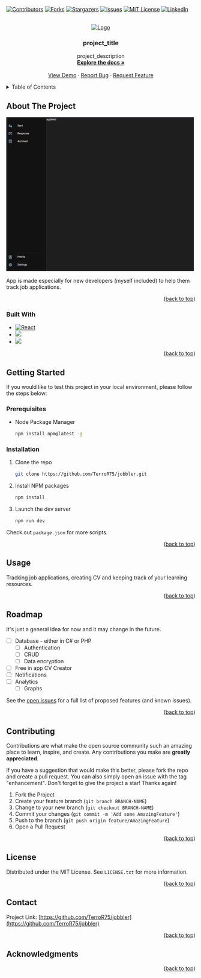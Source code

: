 <!-- Improved compatibility of back to top link: See: https://github.com/othneildrew/Best-README-Template/pull/73 -->

<a name="readme-top"></a>

<!--
*** Thanks for checking out the Best-README-Template. If you have a suggestion
*** that would make this better, please fork the repo and create a pull request
*** or simply open an issue with the tag "enhancement".
*** Don't forget to give the project a star!
*** Thanks again! Now go create something AMAZING! :D
-->

<!-- PROJECT SHIELDS -->
<!--
*** I'm using markdown "reference style" links for readability.
*** Reference links are enclosed in brackets [ ] instead of parentheses ( ).
*** See the bottom of this document for the declaration of the reference variables
*** for contributors-url, forks-url, etc. This is an optional, concise syntax you may use.
*** https://www.markdownguide.org/basic-syntax/#reference-style-links
-->

[![Contributors][contributors-shield]][contributors-url]
[![Forks][forks-shield]][forks-url]
[![Stargazers][stars-shield]][stars-url]
[![Issues][issues-shield]][issues-url]
[![MIT License][license-shield]][license-url]
[![LinkedIn][linkedin-shield]][linkedin-url]

<!-- PROJECT LOGO -->
<br />
<div align="center">
  <a href="https://github.com/TerroR75/jobbler">
    <img src="images/logo.png" alt="Logo" width="80" height="80">
  </a>

<h3 align="center">project_title</h3>

  <p align="center">
    project_description
    <br />
    <a href="https://github.com/TerroR75/jobbler"><strong>Explore the docs »</strong></a>
    <br />
    <br />
    <a href="https://github.com/TerroR75/jobbler">View Demo</a>
    ·
    <a href="https://github.com/TerroR75/jobbler/issues">Report Bug</a>
    ·
    <a href="https://github.com/TerroR75/jobbler/issues">Request Feature</a>
  </p>
</div>

<!-- TABLE OF CONTENTS -->
<details>
  <summary>Table of Contents</summary>
  <ol>
    <li>
      <a href="#about-the-project">About The Project</a>
      <ul>
        <li><a href="#built-with">Built With</a></li>
      </ul>
    </li>
    <li>
      <a href="#getting-started">Getting Started</a>
      <ul>
        <li><a href="#prerequisites">Prerequisites</a></li>
        <li><a href="#installation">Installation</a></li>
      </ul>
    </li>
    <li><a href="#usage">Usage</a></li>
    <li><a href="#roadmap">Roadmap</a></li>
    <li><a href="#contributing">Contributing</a></li>
    <li><a href="#license">License</a></li>
    <li><a href="#contact">Contact</a></li>
    <li><a href="#acknowledgments">Acknowledgments</a></li>
  </ol>
</details>

<!-- ABOUT THE PROJECT -->

## About The Project

<img style='max-width: 500px' src='./src/assets/readmepreview.png'>

App is made especially for new developers (myself included) to help them track job applications.

<p align="right">(<a href="#readme-top">back to top</a>)</p>

### Built With

<!-- - [![Next][next.js]][next-url] -->

- [![React][react.js]][react-url]
- <img src='https://img.shields.io/badge/Material--UI-0081CB?style=for-the-badge&logo=mui&logoColor=white'>
- <img src='https://img.shields.io/badge/TypeScript-007ACC?style=for-the-badge&logo=typescript&logoColor=white'>
    <!-- - [![Vue][vue.js]][vue-url] -->
    <!-- - [![Angular][angular.io]][angular-url] -->
    <!-- - [![Svelte][svelte.dev]][svelte-url] -->
  <!-- - [![Laravel][laravel.com]][laravel-url] -->
  <!-- - [![Bootstrap][bootstrap.com]][bootstrap-url] -->
  <!-- - [![JQuery][jquery.com]][jquery-url] -->

<p align="right">(<a href="#readme-top">back to top</a>)</p>

<!-- GETTING STARTED -->

## Getting Started

If you would like to test this project in your local environment, please follow the steps below:

### Prerequisites

- Node Package Manager
  ```sh
  npm install npm@latest -g
  ```

### Installation

<!-- 1. Get a free API Key at [https://example.com](https://example.com) -->

1. Clone the repo
   ```sh
   git clone https://github.com/TerroR75/jobbler.git
   ```
2. Install NPM packages
   ```sh
   npm install
   ```
3. Launch the dev server
   ```sh
   npm run dev
   ```

Check out `package.json` for more scripts.

<p align="right">(<a href="#readme-top">back to top</a>)</p>

<!-- USAGE EXAMPLES -->

## Usage

Tracking job applications, creating CV and keeping track of your learning resources.

<!-- _For more examples, please refer to the [Documentation](https://example.com)_ -->

<p align="right">(<a href="#readme-top">back to top</a>)</p>

<!-- ROADMAP -->

## Roadmap

It's just a general idea for now and it may change in the future.

- [ ] Database - either in C# or PHP
  - [ ] Authentication
  - [ ] CRUD
  - [ ] Data encryption
- [ ] Free in app CV Creator
- [ ] Notifications
- [ ] Analytics
  - [ ] Graphs

See the [open issues](https://github.com/TerroR75/jobbler/issues) for a full list of proposed features (and known issues).

<p align="right">(<a href="#readme-top">back to top</a>)</p>

<!-- CONTRIBUTING -->

## Contributing

Contributions are what make the open source community such an amazing place to learn, inspire, and create. Any contributions you make are **greatly appreciated**.

If you have a suggestion that would make this better, please fork the repo and create a pull request. You can also simply open an issue with the tag "enhancement".
Don't forget to give the project a star! Thanks again!

1. Fork the Project
2. Create your feature branch (`git branch BRANCH-NAME`)
3. Change to your new branch (`git checkout BRANCH-NAME`)
4. Commit your changes (`git commit -m 'Add some AmazingFeature'`)
5. Push to the branch (`git push origin feature/AmazingFeature`)
6. Open a Pull Request

<p align="right">(<a href="#readme-top">back to top</a>)</p>

<!-- LICENSE -->

## License

Distributed under the MIT License. See `LICENSE.txt` for more information.

<p align="right">(<a href="#readme-top">back to top</a>)</p>

<!-- CONTACT -->

## Contact

Project Link: [https://github.com/TerroR75/jobbler](https://github.com/TerroR75/jobbler)

<p align="right">(<a href="#readme-top">back to top</a>)</p>

<!-- ACKNOWLEDGMENTS -->

## Acknowledgments

<!-- - [MaterialUI](https://mui.com) -->

<p align="right">(<a href="#readme-top">back to top</a>)</p>

<!-- MARKDOWN LINKS & IMAGES -->
<!-- https://www.markdownguide.org/basic-syntax/#reference-style-links -->

[contributors-shield]: https://img.shields.io/github/contributors/TerroR75/jobbler.svg?style=for-the-badge
[contributors-url]: https://github.com/TerroR75/jobbler/graphs/contributors
[forks-shield]: https://img.shields.io/github/forks/TerroR75/jobbler.svg?style=for-the-badge
[forks-url]: https://github.com/TerroR75/jobbler/network/members
[stars-shield]: https://img.shields.io/github/stars/TerroR75/jobbler.svg?style=for-the-badge
[stars-url]: https://github.com/TerroR75/jobbler/stargazers
[issues-shield]: https://img.shields.io/github/issues/TerroR75/jobbler.svg?style=for-the-badge
[issues-url]: https://github.com/TerroR75/jobbler/issues
[license-shield]: https://img.shields.io/github/license/TerroR75/jobbler.svg?style=for-the-badge
[license-url]: https://github.com/TerroR75/jobbler/blob/master/LICENSE.txt
[linkedin-shield]: https://img.shields.io/badge/-LinkedIn-black.svg?style=for-the-badge&logo=linkedin&colorB=555
[linkedin-url]: https://linkedin.com/in/kamil-sulimierski-5610531b5/
[product-screenshot]: images/screenshot.png
[next.js]: https://img.shields.io/badge/next.js-000000?style=for-the-badge&logo=nextdotjs&logoColor=white
[next-url]: https://nextjs.org/
[react.js]: https://img.shields.io/badge/React-20232A?style=for-the-badge&logo=react&logoColor=61DAFB
[react-url]: https://reactjs.org/
[vue.js]: https://img.shields.io/badge/Vue.js-35495E?style=for-the-badge&logo=vuedotjs&logoColor=4FC08D
[vue-url]: https://vuejs.org/
[angular.io]: https://img.shields.io/badge/Angular-DD0031?style=for-the-badge&logo=angular&logoColor=white
[angular-url]: https://angular.io/
[svelte.dev]: https://img.shields.io/badge/Svelte-4A4A55?style=for-the-badge&logo=svelte&logoColor=FF3E00
[svelte-url]: https://svelte.dev/
[laravel.com]: https://img.shields.io/badge/Laravel-FF2D20?style=for-the-badge&logo=laravel&logoColor=white
[laravel-url]: https://laravel.com
[bootstrap.com]: https://img.shields.io/badge/Bootstrap-563D7C?style=for-the-badge&logo=bootstrap&logoColor=white
[bootstrap-url]: https://getbootstrap.com
[jquery.com]: https://img.shields.io/badge/jQuery-0769AD?style=for-the-badge&logo=jquery&logoColor=white
[jquery-url]: https://jquery.com
